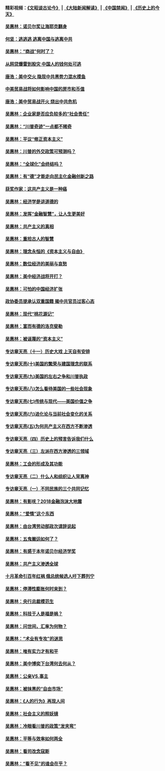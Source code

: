 #### 精彩视频：[《文昭谈古论今》](https://github.com/gfw-breaker/wenzhao/blob/master/README.md?t=12211531) | [《大陆新闻解读》](https://github.com/gfw-breaker/ntdtv-comedy/blob/master/README.md?t=12211531) | [《中国禁闻》](https://github.com/gfw-breaker/ntdtv-news/blob/master/README.md?t=12211531) | [《历史上的今天》](https://github.com/gfw-breaker/today-in-history/blob/master/README.md?t=12211531) 

#### [吴惠林：诺贝尔奖让海耶克翻身](../pages/nsc423/n10890049.md?t=12211531) 

#### [何坚：逃逃逃 逃离中国与逃离中共](../pages/nsc423/n10592891.md?t=12211531) 

#### [吴惠林：“商战”何时了？](../pages/nsc423/n10573558.md?t=12211531) 

#### [从网贷爆雷到股灾 中国人的钱何处可逃](../pages/nsc423/n10572800.md?t=12211531) 

#### [唐浩：美中交火 隐现中共黑势力混水摸鱼](../pages/nsc423/n10544040.md?t=12211531) 

#### [中美贸易战将如何影响中国的房市和币值](../pages/nsc423/n10543697.md?t=12211531) 

#### [唐浩：美中贸易战开火 烧出中共危机](../pages/nsc423/n10540126.md?t=12211531) 

#### [吴惠林：企业家是否应负较多的“社会责任”](../pages/nsc423/n10535022.md?t=12211531) 

#### [吴惠林：“川普奇迹”一点都不稀奇](../pages/nsc423/n10512808.md?t=12211531) 

#### [吴惠林：平议“修正资本主义”](../pages/nsc423/n10495724.md?t=12211531) 

#### [吴惠林：川普的外交政策可预测吗？](../pages/nsc423/n10462387.md?t=12211531) 

#### [吴惠林：“全球化”会终结吗？](../pages/nsc423/n10452838.md?t=12211531) 

#### [吴惠林：有“德”才能走向民主化金融创新之路](../pages/nsc423/n10432292.md?t=12211531) 

#### [获奖作家：这共产主义是一种癌](../pages/nsc423/n10431541.md?t=12211531) 

#### [吴惠林：经济学是讲道德的](../pages/nsc423/n10398014.md?t=12211531) 

#### [吴惠林：发挥“金融智慧”，让人生更美好](../pages/nsc423/n10375019.md?t=12211531) 

#### [吴惠林：共产主义的真相](../pages/nsc423/n10351394.md?t=12211531) 

#### [吴惠林：重拾古人的智慧](../pages/nsc423/n10337691.md?t=12211531) 

#### [吴惠林：理念永恒的《资本主义与自由》](../pages/nsc423/n10316274.md?t=12211531) 

#### [吴惠林：数位经济的美丽与哀愁](../pages/nsc423/n10292946.md?t=12211531) 

#### [吴惠林：美中经济战将开打？](../pages/nsc423/n10258825.md?t=12211531) 

#### [吴惠林：可怕的中国经济扩张](../pages/nsc423/n10219147.md?t=12211531) 

#### [政协委员提承认双重国籍 揭中共官员过客心态](../pages/nsc423/n10208809.md?t=12211531) 

#### [吴惠林：现代“桃花源记”](../pages/nsc423/n10185234.md?t=12211531) 

#### [吴惠林：富而有德的洛克斐勒](../pages/nsc423/n10142264.md?t=12211531) 

#### [吴惠林：被诬蔑的“资本主义”](../pages/nsc423/n10124816.md?t=12211531) 

#### [专访章天亮（十一）历史大戏 上天自有安排](../pages/nsc423/n10094905.md?t=12211531) 

#### [专访章天亮(十)美国的繁荣与建国理念的联系](../pages/nsc423/n10094899.md?t=12211531) 

#### [专访章天亮(九)美国的左右之争和川普执政](../pages/nsc423/n10094889.md?t=12211531) 

#### [专访章天亮(八)怎么看待美国的一些社会现象](../pages/nsc423/n10094857.md?t=12211531) 

#### [专访章天亮(七)传统与现代——美国价值之争](../pages/nsc423/n10093140.md?t=12211531) 

#### [专访章天亮(六)进化论与当前社会变化的关系](../pages/nsc423/n10092036.md?t=12211531) 

#### [专访章天亮(五)为何共产主义在西方不断渗透](../pages/nsc423/n10083620.md?t=12211531) 

#### [专访章天亮（四）历史上的预言告诉我们什么](../pages/nsc423/n10083606.md?t=12211531) 

#### [专访章天亮（三）左派在西方渗透的三领域](../pages/nsc423/n10081115.md?t=12211531) 

#### [吴惠林：工会的形成及其功能](../pages/nsc423/n10080633.md?t=12211531) 

#### [专访章天亮（二）什么人和组织让人背离神](../pages/nsc423/n10076637.md?t=12211531) 

#### [专访章天亮（一）不同民族的三个共同记忆](../pages/nsc423/n10074188.md?t=12211531) 

#### [吴惠林：有影呒？2018金融泡沫大地震](../pages/nsc423/n10040534.md?t=12211531) 

#### [吴惠林：“爱情”这个东西](../pages/nsc423/n10019423.md?t=12211531) 

#### [吴惠林：由台湾劳动部政次请辞说起](../pages/nsc423/n9979679.md?t=12211531) 

#### [吴惠林：五鬼搬运如何了？](../pages/nsc423/n9925338.md?t=12211531) 

#### [吴惠林：有感于本年诺贝尔经济学奖](../pages/nsc423/n9871883.md?t=12211531) 

#### [吴惠林：共产主义渗透全球](../pages/nsc423/n9812748.md?t=12211531) 

#### [十月革命引百年红祸 俄总统候选人吁下葬列宁](../pages/nsc423/n9810182.md?t=12211531) 

#### [吴惠林：停滞性膨胀何时来到？](../pages/nsc423/n9764136.md?t=12211531) 

#### [吴惠林：央行总裁模范生](../pages/nsc423/n9728134.md?t=12211531) 

#### [吴惠林：科技于人是福是祸？](../pages/nsc423/n9672982.md?t=12211531) 

#### [吴惠林：问世间，汇率为何物？](../pages/nsc423/n9621788.md?t=12211531) 

#### [吴惠林：“术业有专攻”的迷思](../pages/nsc423/n9580363.md?t=12211531) 

#### [吴惠林：唯有实力才有和平](../pages/nsc423/n9529599.md?t=12211531) 

#### [吴惠林：美中博奕下台湾何去何从？](../pages/nsc423/n9483598.md?t=12211531) 

#### [吴惠林：公亲VS.事主](../pages/nsc423/n9425637.md?t=12211531) 

#### [吴惠林：被抹黑的“自由市场”](../pages/nsc423/n9351545.md?t=12211531) 

#### [吴惠林：《人的行为》再现人间](../pages/nsc423/n9296339.md?t=12211531) 

#### [吴惠林：社会主义的照妖镜](../pages/nsc423/n9243460.md?t=12211531) 

#### [吴惠林：冷眼看川普的政策“发夹弯”](../pages/nsc423/n9120684.md?t=12211531) 

#### [吴惠林：平等与效率如何两全](../pages/nsc423/n9075430.md?t=12211531) 

#### [吴惠林：看司改念寇斯](../pages/nsc423/n9024915.md?t=12211531) 

#### [吴惠林：“看不见”的谁会在乎？](../pages/nsc423/n8977488.md?t=12211531) 


